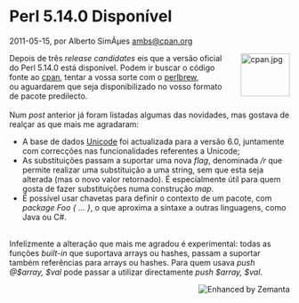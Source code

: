 
# Perl 5.14.0 Disponível

 2011-05-15, por Alberto SimÃµes <ambs@cpan.org>

<img alt="cpan.jpg" src="%%BASE_URI%%imgs/cpan.jpg" class="mt-image-right" style="float: right; margin: 0 0 20px 20px;" height="77" width="88" />Depois de três <i>release candidates</i> eis que a versão oficial do Perl 5.14.0 está disponível. Podem ir buscar o código fonte ao <a href="http://search.cpan.org/dist/perl-5.14.0/">cpan</a>, tentar a vossa sorte com o <a href="http://search.cpan.org/dist/App-perlbrew/">perlbrew</a>, ou&nbsp;aguardarem que seja disponibilizado no vosso formato de pacote predilecto.<br /><br />Num <i>post</i> anterior já foram listadas algumas das novidades, mas gostava de realçar as que mais me agradaram:<br /><ul><li>A base de dados <a class="zem_slink" href="http://en.wikipedia.org/wiki/Unicode" title="Unicode" rel="wikipedia">Unicode</a> foi actualizada para a versão 6.0, juntamente com correcções nas funcionalidades referentes a Unicode;</li><li>As substituições passam a suportar uma nova <i>flag</i>, denominada <i>/r</i> que permite realizar uma substituição a uma string, sem que esta seja alterada (mas o novo valor retornado). É especialmente útil para quem gosta de fazer substituições numa construção <i>map</i>.</li><li>É possível usar chavetas para definir o contexto de um pacote, com <i>package Foo { ... }</i>, o que aproxima a sintaxe a outras linguagens, como Java ou C#.</li></ul><br />Infelizmente a alteração que mais me agradou é experimental: todas as funções <i>built-in</i> que suportava arrays ou hashes, passam a suportar também referências para arrays ou hashes. Para quem usava <i>push @$array, $val</i> pode passar a utilizar directamente <i>push $array, $val</i>.<br />

<div style="margin-top: 10px; height: 15px;" class="zemanta-pixie"><a class="zemanta-pixie-a" href="http://www.zemanta.com/" title="Enhanced by Zemanta"><img style="border: medium none; float: right;" class="zemanta-pixie-img" src="http://img.zemanta.com/zemified_e.png?x-id=53612041-0221-4928-8bb0-8cf44e94f5f6" alt="Enhanced by Zemanta" /></a></div><div><br /></div>
